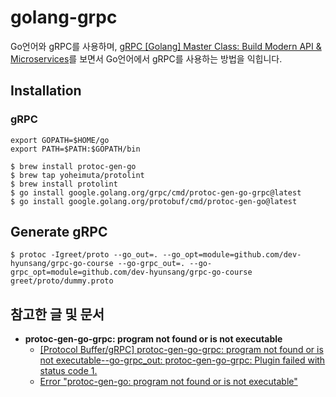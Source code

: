 # golang-grpc
Go언어와 gRPC를 사용하며, [gRPC [Golang] Master Class: Build Modern API & Microservices](https://udemy.com/course/grpc-golang/)를 보면서 Go언어에서 gRPC를 사용하는 방법을 익힙니다.

## Installation

### gRPC
```shell
export GOPATH=$HOME/go
export PATH=$PATH:$GOPATH/bin 
```

```shell
$ brew install protoc-gen-go
$ brew tap yoheimuta/protolint
$ brew install protolint
$ go install google.golang.org/grpc/cmd/protoc-gen-go-grpc@latest
$ go install google.golang.org/protobuf/cmd/protoc-gen-go@latest
```

## Generate gRPC
```shell
$ protoc -Igreet/proto --go_out=. --go_opt=module=github.com/dev-hyunsang/grpc-go-course --go-grpc_out=. --go-grpc_opt=module=github.com/dev-hyunsang/grpc-go-course greet/proto/dummy.proto
```

## 참고한 글 및 문서
- **protoc-gen-go-grpc: program not found or is not executable**
  - [[Protocol Buffer/gRPC] protoc-gen-go-grpc: program not found or is not executable--go-grpc_out: protoc-gen-go-grpc: Plugin failed with status code 1.](https://darkstart.tistory.com/160)
  - [Error "protoc-gen-go: program not found or is not executable"](https://stackoverflow.com/questions/57700860/error-protoc-gen-go-program-not-found-or-is-not-executable)